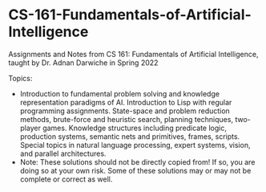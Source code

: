 # CS-161-Fundamentals-of-Artificial-Intelligence
Assignments and Notes from CS 161: Fundamentals of Artificial Intelligence, taught by Dr. Adnan Darwiche in Spring 2022

Topics:
- Introduction to fundamental problem solving and knowledge representation paradigms of AI.
Introduction to Lisp with regular programming assignments. State-space and problem reduction methods, brute-force and heuristic search, planning techniques, two-player games. Knowledge structures including predicate logic, production systems, semantic nets and primitives, frames, scripts. Special topics in natural language processing, expert systems, vision, and parallel architectures.
- Note: These solutions should not be directly copied from! If so, you are doing so at your own risk. Some of these solutions may or may not be complete or correct as well.

